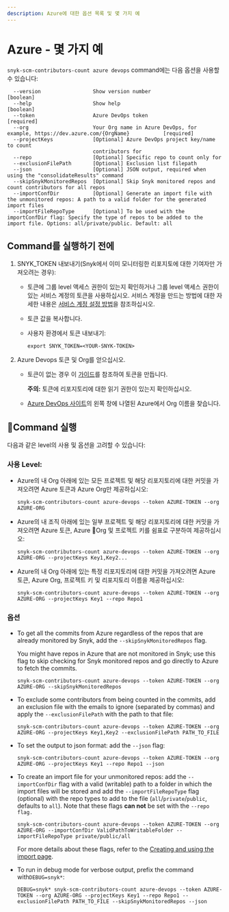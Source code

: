 ```yaml
---
description: Azure에 대한 옵션 목록 및 몇 가지 예
---
```


# Azure - 몇 가지 예

`snyk-scm-contributors-count azure devops` command에는 다음 옵션을 사용할 수 있습니다:

```
  --version                 Show version number                        [boolean]
  --help                    Show help                                  [boolean]
  --token                   Azure DevOps token                         [required]
  --org                     Your Org name in Azure DevOps, for example, https://dev.azure.com/{OrgName}           [required]
  --projectKeys             [Optional] Azure DevOps project key/name to count
                            contributors for
  --repo                    [Optional] Specific repo to count only for
  --exclusionFilePath       [Optional] Exclusion list filepath
  --json                    [Optional] JSON output, required when using the "consolidateResults" command
  --skipSnykMonitoredRepos  [Optional] Skip Snyk monitored repos and count contributors for all repos
  --importConfDir           [Optional] Generate an import file with the unmonitored repos: A path to a valid folder for the generated import files
  --importFileRepoType      [Optional] To be used with the importConfDir flag: Specify the type of repos to be added to the import file. Options: all/private/public. Default: all
```

## **Command를 실행하기 전에**

1. SNYK\_TOKEN 내보내기(Snyk에서 이미 모니터링한 리포지토에 대한 기여자만 가져오려는 경우):
   * 토큰에 그룹 level 액세스 권한이 있는지 확인하거나 그룹 level 액세스 권한이 있는 서비스 계정의 토큰을 사용하십시오. 서비스 계정을 만드는 방법에 대한 자세한 내용은 [서비스 계정 설정 방법](https://docs.snyk.io/features/user-and-group-management/structure-account-for-high-application-performance/service-accounts#how-to-set-up-a-service-account)을 참조하십시오.
   * 토큰 값을 복사합니다.
   *   사용자 환경에서 토큰 내보내기:

       ```
       export SNYK_TOKEN=<YOUR-SNYK-TOKEN>
       ```
2. Azure Devops 토큰 및 Org를 얻으십시오.
   *   토큰이 없는 경우 이 [가이드](https://docs.microsoft.com/en-us/azure/devops/organizations/accounts/use-personal-access-tokens-to-authenticate?view=azure-devops\&tabs=Windows)를 참조하여 토큰을 만듭니다.

       **주의:** 토큰에 리포지토리에 대한 읽기 권한이 있는지 확인하십시오.
   * [Azure DevOps 사이트](https://azure.microsoft.com/en-us/services/devops/?nav=min)의 왼쪽 창에 나열된 Azure에서 Org 이름을 찾습니다.

## Command 실행

다음과 같은 level의 사용 및 옵션을 고려할 수 있습니다:

### 사용 Level:

*   Azure의 내 Org 아래에 있는 모든 프로젝트 및 해당 리포지토리에 대한 커밋을 가져오려면 Azure 토큰과 Azure Org만 제공하십시오:

    ```
    snyk-scm-contributors-count azure-devops --token AZURE-TOKEN --org AZURE-ORG
    ```
*   Azure의 내 조직 아래에 있는 일부 프로젝트 및 해당 리포지토리에 대한 커밋을 가져오려면 Azure 토큰, Azure Org 및 프로젝트 키를 쉼표로 구분하여 제공하십시오:

    ```
    snyk-scm-contributors-count azure-devops --token AZURE-TOKEN --org AZURE-ORG --projectKeys Key1,Key2...
    ```
*   Azure의 내 Org 아래에 있는 특정 리포지토리에 대한 커밋을 가져오려면 Azure 토큰, Azure Org, 프로젝트 키 및 리포지토리 이름을 제공하십시오:

    ```
    snyk-scm-contributors-count azure-devops --token AZURE-TOKEN --org AZURE-ORG --projectKeys Key1 --repo Repo1
    ```

### 옵션

*   To get all the commits from Azure regardless of the repos that are already monitored by Snyk, add the `--skipSnykMonitoredRepos` flag.

    You might have repos in Azure that are not monitored in Snyk; use this flag to skip checking for Snyk monitored repos and go directly to Azure to fetch the commits.

    ```
    snyk-scm-contributors-count azure-devops --token AZURE-TOKEN --org AZURE-ORG --skipSnykMonitoredRepos
    ```
*   To exclude some contributors from being counted in the commits, add an exclusion file with the emails to ignore (separated by commas) and apply the `--exclusionFilePath` with the path to that file:

    ```
    snyk-scm-contributors-count azure-devops --token AZURE-TOKEN --org AZURE-ORG --projectKeys Key1,Key2 --exclusionFilePath PATH_TO_FILE
    ```
*   To set the output to json format: add the `--json` flag:

    ```
    snyk-scm-contributors-count azure-devops --token AZURE-TOKEN --org AZURE-ORG --projectKeys Key1 --repo Repo1 --json
    ```
*   To create an import file for your unmonitored repos: add the `--importConfDir` flag with a valid (writable) path to a folder in which the import files will be stored and add the `--importFileRepoType` flag (optional) with the repo types to add to the file (`all`/`private`/`public`, defaults to `all`). Note that these flags **can not** be set with the `--repo flag.`

    ```
    snyk-scm-contributors-count azure-devops --token AZURE-TOKEN --org AZURE-ORG --importConfDir ValidPathToWritableFolder --importFileRepoType private/public/all
    ```

    For more details about these flags, refer to the [Creating and using the import page](../../creating-and-using-the-import-files.md).
*   To run in debug mode for verbose output, prefix the command with`DEBUG=snyk*`:

    ```
    DEBUG=snyk* snyk-scm-contributors-count azure-devops --token AZURE-TOKEN --org AZURE-ORG --projectKeys Key1 --repo Repo1 --exclusionFilePath PATH_TO_FILE --skipSnykMonitoredRepos --json
    ```
